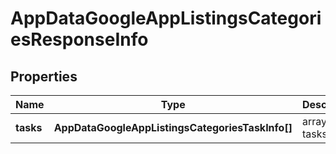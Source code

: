 # AppDataGoogleAppListingsCategoriesResponseInfo

## Properties

| Name | Type | Description | Notes |
|------------ | ------------- | ------------- | -------------|
**tasks** | **AppDataGoogleAppListingsCategoriesTaskInfo[]** | array of tasks |[optional]|